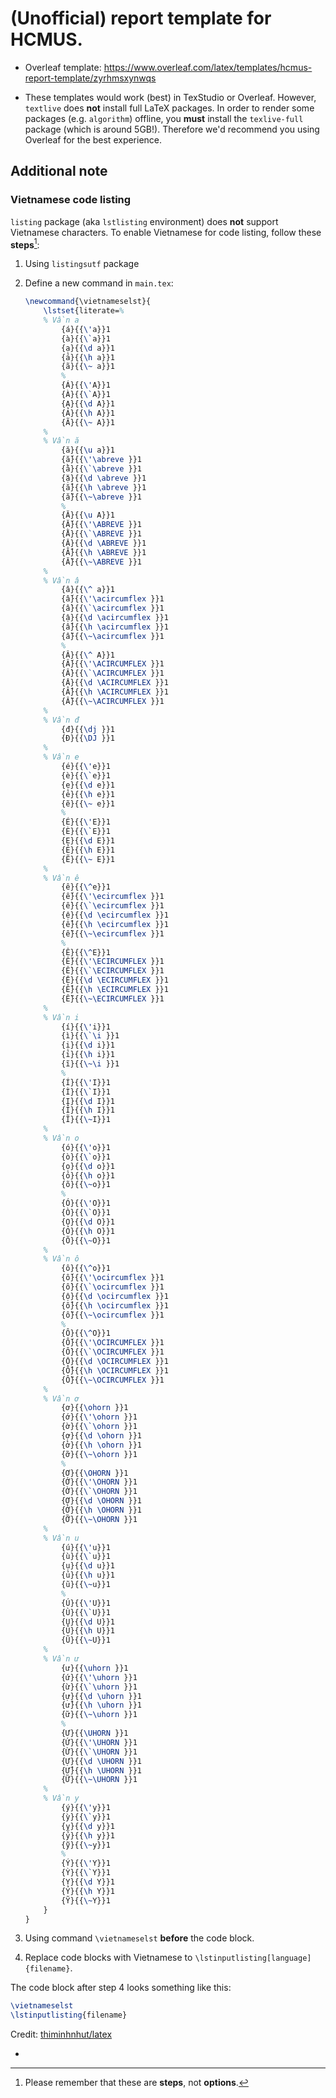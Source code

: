 # (Unofficial) report template for HCMUS.

- Overleaf template: https://www.overleaf.com/latex/templates/hcmus-report-template/zyrhmsxynwqs

- These templates would work (best) in TexStudio or Overleaf. However, `textlive` does **not** install full LaTeX packages. In order to render some packages (e.g. `algorithm`) offline, you **must** install the `texlive-full` package (which is around 5GB!). Therefore we'd recommend you using Overleaf for the best experience. 

## Additional note

### Vietnamese code listing
`listing` package (aka `lstlisting` environment) does **not** support Vietnamese characters. To enable Vietnamese for code listing, follow these **steps**[^1]:

1. Using `listingsutf` package
2. Define a new command in `main.tex`:

	```latex
	\newcommand{\vietnameselst}{
		\lstset{literate=%
		% Vần a
			{á}{{\'a}}1
			{à}{{\`a}}1
			{ạ}{{\d a}}1
			{ả}{{\h a}}1
			{ã}{{\~ a}}1
			%
			{Á}{{\'A}}1
			{À}{{\`A}}1
			{Ạ}{{\d A}}1
			{Ả}{{\h A}}1
			{Ã}{{\~ A}}1
		%
		% Vần ă
			{ă}{{\u a}}1
			{ắ}{{\'\abreve }}1
			{ằ}{{\`\abreve }}1
			{ặ}{{\d \abreve }}1
			{ẳ}{{\h \abreve }}1
			{ẵ}{{\~\abreve }}1
			%
			{Ă}{{\u A}}1
			{Ắ}{{\'\ABREVE }}1
			{Ằ}{{\`\ABREVE }}1
			{Ặ}{{\d \ABREVE }}1
			{Ẳ}{{\h \ABREVE }}1
			{Ẵ}{{\~\ABREVE }}1
		%
		% Vần â
			{â}{{\^ a}}1
			{ấ}{{\'\acircumflex }}1
			{ầ}{{\`\acircumflex }}1
			{ậ}{{\d \acircumflex }}1
			{ẩ}{{\h \acircumflex }}1
			{ẫ}{{\~\acircumflex }}1
			%
			{Â}{{\^ A}}1
			{Ấ}{{\'\ACIRCUMFLEX }}1
			{Ầ}{{\`\ACIRCUMFLEX }}1
			{Ậ}{{\d \ACIRCUMFLEX }}1
			{Ẩ}{{\h \ACIRCUMFLEX }}1
			{Ẫ}{{\~\ACIRCUMFLEX }}1
		%
		% Vần đ
			{đ}{{\dj }}1
			{Đ}{{\DJ }}1
		%
		% Vần e
			{é}{{\'e}}1
			{è}{{\`e}}1
			{ẹ}{{\d e}}1
			{ẻ}{{\h e}}1
			{ẽ}{{\~ e}}1
			%
			{É}{{\'E}}1
			{È}{{\`E}}1
			{Ẹ}{{\d E}}1
			{Ẻ}{{\h E}}1
			{Ẽ}{{\~ E}}1
		%
		% Vần ê
			{ê}{{\^e}}1
			{ế}{{\'\ecircumflex }}1
			{ề}{{\`\ecircumflex }}1
			{ệ}{{\d \ecircumflex }}1
			{ể}{{\h \ecircumflex }}1
			{ễ}{{\~\ecircumflex }}1
			%
			{Ê}{{\^E}}1
			{Ế}{{\'\ECIRCUMFLEX }}1
			{Ề}{{\`\ECIRCUMFLEX }}1
			{Ệ}{{\d \ECIRCUMFLEX }}1
			{Ể}{{\h \ECIRCUMFLEX }}1
			{Ễ}{{\~\ECIRCUMFLEX }}1
		%
		% Vần i
			{í}{{\'i}}1
			{ì}{{\`\i }}1
			{ị}{{\d i}}1
			{ỉ}{{\h i}}1
			{ĩ}{{\~\i }}1
			%
			{Í}{{\'I}}1
			{Ì}{{\`I}}1
			{Ị}{{\d I}}1
			{Ỉ}{{\h I}}1
			{Ĩ}{{\~I}}1
		%
		% Vần o
			{ó}{{\'o}}1
			{ò}{{\`o}}1
			{ọ}{{\d o}}1
			{ỏ}{{\h o}}1
			{õ}{{\~o}}1
			%
			{Ó}{{\'O}}1
			{Ò}{{\`O}}1
			{Ọ}{{\d O}}1
			{Ỏ}{{\h O}}1
			{Õ}{{\~O}}1
		%
		% Vần ô
			{ô}{{\^o}}1
			{ố}{{\'\ocircumflex }}1
			{ồ}{{\`\ocircumflex }}1
			{ộ}{{\d \ocircumflex }}1
			{ổ}{{\h \ocircumflex }}1
			{ỗ}{{\~\ocircumflex }}1
			%
			{Ô}{{\^O}}1
			{Ố}{{\'\OCIRCUMFLEX }}1
			{Ồ}{{\`\OCIRCUMFLEX }}1
			{Ộ}{{\d \OCIRCUMFLEX }}1
			{Ổ}{{\h \OCIRCUMFLEX }}1
			{Ỗ}{{\~\OCIRCUMFLEX }}1
		%
		% Vần ơ
			{ơ}{{\ohorn }}1
			{ớ}{{\'\ohorn }}1
			{ờ}{{\`\ohorn }}1
			{ợ}{{\d \ohorn }}1
			{ở}{{\h \ohorn }}1
			{ỡ}{{\~\ohorn }}1
			%
			{Ơ}{{\OHORN }}1
			{Ớ}{{\'\OHORN }}1
			{Ờ}{{\`\OHORN }}1
			{Ợ}{{\d \OHORN }}1
			{Ở}{{\h \OHORN }}1
			{Ỡ}{{\~\OHORN }}1
		%
		% Vần u
			{ú}{{\'u}}1
			{ù}{{\`u}}1
			{ụ}{{\d u}}1
			{ủ}{{\h u}}1
			{ũ}{{\~u}}1
			%
			{Ú}{{\'U}}1
			{Ù}{{\`U}}1
			{Ụ}{{\d U}}1
			{Ủ}{{\h U}}1
			{Ũ}{{\~U}}1
		%
		% Vần ư
			{ư}{{\uhorn }}1
			{ứ}{{\'\uhorn }}1
			{ừ}{{\`\uhorn }}1
			{ự}{{\d \uhorn }}1
			{ử}{{\h \uhorn }}1
			{ữ}{{\~\uhorn }}1
			%
			{Ư}{{\UHORN }}1
			{Ứ}{{\'\UHORN }}1
			{Ừ}{{\`\UHORN }}1
			{Ự}{{\d \UHORN }}1
			{Ử}{{\h \UHORN }}1
			{Ữ}{{\~\UHORN }}1
		%
		% Vần y
			{ý}{{\'y}}1
			{ỳ}{{\`y}}1
			{ỵ}{{\d y}}1
			{ỷ}{{\h y}}1
			{ỹ}{{\~y}}1
			%
			{Ý}{{\'Y}}1
			{Ỳ}{{\`Y}}1
			{Ỵ}{{\d Y}}1
			{Ỷ}{{\h Y}}1
			{Ỹ}{{\~Y}}1
		}
	}
	```

3. Using command `\vietnameselst` **before** the code block.
4. Replace code blocks with Vietnamese to `\lstinputlisting[language]{filename}`.

The code block after step 4 looks something like this:
```latex
\vietnameselst
\lstinputlisting{filename}
```

Credit: [thiminhnhut/latex](https://github.com/thiminhnhut/latex/blob/master/tips/listings/tiengviet-trong-listings/tiengviet-trong-listings.tex)

- [^1]: Please remember that these are **steps**, not **options**.
